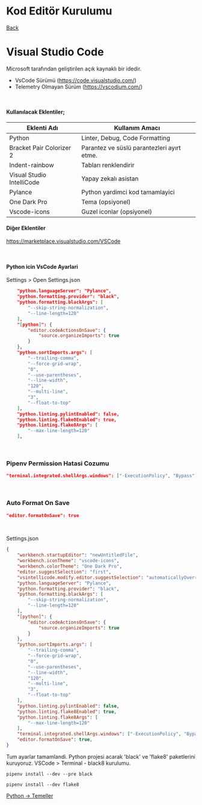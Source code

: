 # Kod Editör Kurulumu
[Back](1-python.md)
# Visual Studio Code

Microsoft tarafından geliştirilen açık kaynaklı bir idedir.

* VsCode Sürümü (https://code.visualstudio.com/)
* Telemetry Olmayan Sürüm (https://vscodium.com/)



</br>

#### Kullanılacak Eklentiler;

| Eklenti Adı             | Kullanım Amacı                           
|-------------------------|------------------------------------------
|Python                   |Linter, Debug, Code Formatting            
|Bracket Pair Colorizer 2 |Parantez ve süslü parantezleri ayırt etme.
|Indent-rainbow           |Tabları renklendirir                      
|Visual Studio IntelliCode|Yapay zekalı asistan
|Pylance                  |Python yardimci kod tamamlayici          
|One Dark Pro             |Tema (opsiyonel)
|Vscode-icons             |Guzel iconlar (opsiyonel)         


#### Diğer Eklentiler
https://marketplace.visualstudio.com/VSCode

</br>

#### Python icin VsCode Ayarlari
Settings > Open Settings.json

```json
    "python.languageServer": "Pylance",
    "python.formatting.provider": "black",
    "python.formatting.blackArgs": [
        "--skip-string-normalization",
        "--line-length=120"
    ],
    "[python]": {
        "editor.codeActionsOnSave": {
            "source.organizeImports": true
        }
    },
    "python.sortImports.args": [
        "--trailing-comma",
        "--force-grid-wrap",
        "0",
        "--use-parentheses",
        "--line-width",
        "120",
        "--multi-line",
        "3",
        "--float-to-top"
    ],
    "python.linting.pylintEnabled": false,
    "python.linting.flake8Enabled": true,
    "python.linting.flake8Args": [
        "--max-line-length=120"
    ],
```

</br>

### Pipenv Permission Hatasi Cozumu
```json
"terminal.integrated.shellArgs.windows": ["-ExecutionPolicy", "Bypass"]
```

</br>

### Auto Format On Save

```json
"editor.formatOnSave": true
```

</br>

Settings.json
```json
{
    "workbench.startupEditor": "newUntitledFile",
    "workbench.iconTheme": "vscode-icons",
    "workbench.colorTheme": "One Dark Pro",
    "editor.suggestSelection": "first",
    "vsintellicode.modify.editor.suggestSelection": "automaticallyOverrodeDefaultValue",
    "python.languageServer": "Pylance",
    "python.formatting.provider": "black",
    "python.formatting.blackArgs": [
        "--skip-string-normalization",
        "--line-length=120"
    ],
    "[python]": {
        "editor.codeActionsOnSave": {
            "source.organizeImports": true
        }
    },
    "python.sortImports.args": [
        "--trailing-comma",
        "--force-grid-wrap",
        "0",
        "--use-parentheses",
        "--line-width",
        "120",
        "--multi-line",
        "3",
        "--float-to-top"
    ],
    "python.linting.pylintEnabled": false,
    "python.linting.flake8Enabled": true,
    "python.linting.flake8Args": [
        "--max-line-length=120"
    ],
    "terminal.integrated.shellArgs.windows": ["-ExecutionPolicy", "Bypass"],
    "editor.formatOnSave": true,
}
```

Tum ayarlar tamamlandi.
Python projesi acarak 'black' ve 'flake8' paketlerini kuruyoruz.
VSCode > Terminal - black8 kurulumu.
```shell
pipenv install --dev --pre black
```

```shell
pipenv install --dev flake8
```

[Python -> Temeller](3-temeller.md)